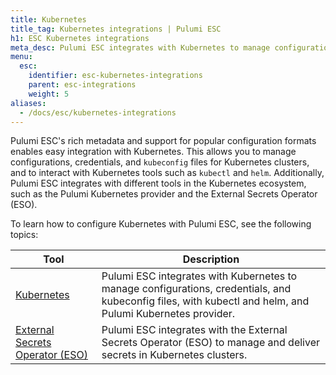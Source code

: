 ```yaml
---
title: Kubernetes
title_tag: Kubernetes integrations | Pulumi ESC
h1: ESC Kubernetes integrations
meta_desc: Pulumi ESC integrates with Kubernetes to manage configurations, credentials, and kubeconfig files.
menu:
  esc:
    identifier: esc-kubernetes-integrations
    parent: esc-integrations
    weight: 5
aliases:
  - /docs/esc/kubernetes-integrations
---
```


Pulumi ESC's rich metadata and support for popular configuration formats enables easy integration with Kubernetes. This allows you to manage configurations, credentials, and `kubeconfig` files for Kubernetes clusters, and to interact with Kubernetes tools such as `kubectl` and `helm`. Additionally, Pulumi ESC integrates with different tools in the Kubernetes ecosystem, such as the Pulumi Kubernetes provider and the External Secrets Operator (ESO).

To learn how to configure Kubernetes with Pulumi ESC, see the following topics:

| Tool                                                                                           | Description                                                                                                                                               |
|------------------------------------------------------------------------------------------------|-----------------------------------------------------------------------------------------------------------------------------------------------------------|
| [Kubernetes](/docs/esc/integrations/kubernetes/kubernetes)                                     | Pulumi ESC integrates with Kubernetes to manage configurations, credentials, and kubeconfig files, with kubectl and helm, and Pulumi Kubernetes provider. |
| [External Secrets Operator (ESO)](/docs/esc/integrations/kubernetes/external-secrets-operator) | Pulumi ESC integrates with the External Secrets Operator (ESO) to manage and deliver secrets in Kubernetes clusters.                                      |                                                             |
